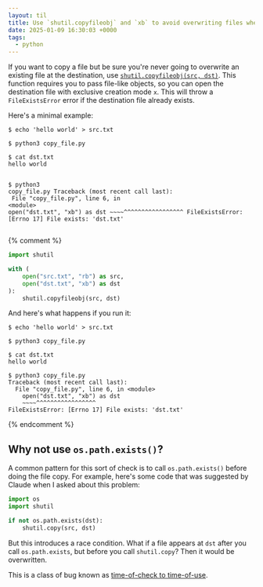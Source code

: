 ```yaml
---
layout: til
title: Use `shutil.copyfileobj` and `xb` to avoid overwriting files when copying in Python
date: 2025-01-09 16:30:03 +0000
tags:
  - python
---
```

If you want to copy a file but be sure you're never going to overwrite an existing file at the destination, use [`shutil.copyfileobj(src, dst)`](https://docs.python.org/3/library/shutil.html#shutil.copyfileobj).
This function requires you to pass file-like objects, so you can open the destination file with exclusive creation mode&nbsp;`x`.
This will throw a `FileExistsError` error if the destination file already exists.

Here's a minimal example:

<div class="language-console highlighter-rouge"><div class="highlight"><pre class="highlight"><code><span class="gp">$</span><span class="w"> </span><span class="nb">echo</span> <span class="s1">'hello world'</span> <span class="o">&gt;</span> src.txt
<span class="go">
</span><span class="gp">$</span><span class="w"> </span>python3 copy_file.py
<span class="go">
</span><span class="gp">$</span><span class="w"> </span><span class="nb">cat </span>dst.txt
<span class="go">hello world

</span><span class="gp">$</span><span class="w"> </span>python3 copy_file.py
<span class="go">Traceback (most recent call last):
</span><span class="go">  File "copy_file.py", line 6, in &lt;module&gt;</span><span class="w">
</span><span class="go">    open("dst.txt", "xb") as dst
    ~~~~^^^^^^^^^^^^^^^^^
FileExistsError: [Errno 17] File exists: 'dst.txt'
</span></code></pre></div></div>

{% comment %}
```python
import shutil

with (
    open("src.txt", "rb") as src,
    open("dst.txt", "xb") as dst
):
    shutil.copyfileobj(src, dst)
```

And here's what happens if you run it:

```console
$ echo 'hello world' > src.txt

$ python3 copy_file.py

$ cat dst.txt
hello world

$ python3 copy_file.py
Traceback (most recent call last):
  File "copy_file.py", line 6, in <module>
    open("dst.txt", "xb") as dst
    ~~~~^^^^^^^^^^^^^^^^^
FileExistsError: [Errno 17] File exists: 'dst.txt'
```
{% endcomment %}

## Why not use `os.path.exists()`?

A common pattern for this sort of check is to call `os.path.exists()` before doing the file copy.
For example, here's some code that was suggested by Claude when I asked about this problem:

```python
import os
import shutil

if not os.path.exists(dst):
    shutil.copy(src, dst)
```

But this introduces a race condition.
What if a file appears at `dst` after you call `os.path.exists`, but before you call `shutil.copy`?
Then it would be overwritten.

This is a class of bug known as [time-of-check to time-of-use](https://en.wikipedia.org/wiki/Time-of-check_to_time-of-use).

